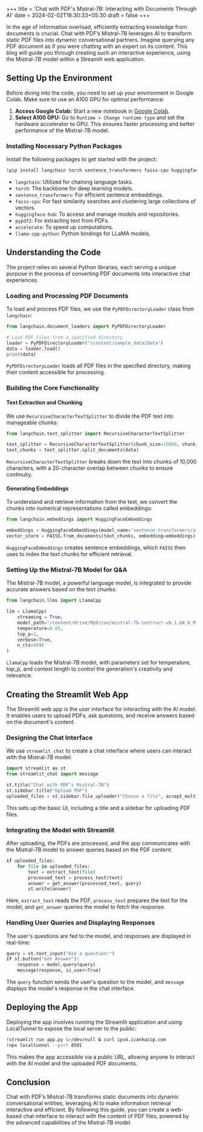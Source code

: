 +++
title = 'Chat with PDF's Mistral-7B: Interacting with Documents Through AI'
date = 2024-02-02T18:30:33+05:30
draft = false
+++

In the age of information overload, efficiently extracting knowledge from documents is crucial. Chat with PDF’s Mistral-7B leverages AI to transform static PDF files into dynamic conversational partners. Imagine querying any PDF document as if you were chatting with an expert on its content. This blog will guide you through creating such an interactive experience, using the Mistral-7B model within a Streamlit web application.

## Setting Up the Environment
Before diving into the code, you need to set up your environment in Google Colab. Make sure to use an A100 GPU for optimal performance:

1. **Access Google Colab:** Start a new notebook in [Google Colab](https://colab.research.google.com/).
2. **Select A100 GPU:** Go to `Runtime > Change runtime type` and set the hardware accelerator to GPU. This ensures faster processing and better performance of the Mistral-7B model.

### Installing Necessary Python Packages
Install the following packages to get started with the project:

```bash
!pip install langchain torch sentence_transformers faiss-cpu huggingface-hub pypdf2 accelerate llama-cpp-python
```

- `langchain`: Utilized for chaining language tasks.
- `torch`: The backbone for deep learning models.
- `sentence_transformers`: For efficient sentence embeddings.
- `faiss-cpu`: For fast similarity searches and clustering large collections of vectors.
- `huggingface-hub`: To access and manage models and repositories.
- `pypdf2`: For extracting text from PDFs.
- `accelerate`: To speed up computations.
- `llama-cpp-python`: Python bindings for LLaMA models.

## Understanding the Code
The project relies on several Python libraries, each serving a unique purpose in the process of converting PDF documents into interactive chat experiences.

### Loading and Processing PDF Documents
To load and process PDF files, we use the `PyPDFDirectoryLoader` class from `langchain`:

```python
from langchain.document_loaders import PyPDFDirectoryLoader

# Load PDF files from a specified directory
loader = PyPDFDirectoryLoader("/content/sample_data/data")
data = loader.load()
print(data)
```

`PyPDFDirectoryLoader` loads all PDF files in the specified directory, making their content accessible for processing.

### Building the Core Functionality
#### Text Extraction and Chunking
We use `RecursiveCharacterTextSplitter` to divide the PDF text into manageable chunks:

```python
from langchain.text_splitter import RecursiveCharacterTextSplitter

text_splitter = RecursiveCharacterTextSplitter(chunk_size=10000, chunk_overlap=20)
text_chunks = text_splitter.split_documents(data)
```

`RecursiveCharacterTextSplitter` breaks down the text into chunks of 10,000 characters, with a 20-character overlap between chunks to ensure continuity.

#### Generating Embeddings
To understand and retrieve information from the text, we convert the chunks into numerical representations called embeddings:

```python
from langchain.embeddings import HuggingFaceEmbeddings

embeddings = HuggingFaceEmbeddings(model_name="sentence-transformers/all-MiniLM-L6-v2")
vector_store = FAISS.from_documents(text_chunks, embedding=embeddings)
```

`HuggingFaceEmbeddings` creates sentence embeddings, which `FAISS` then uses to index the text chunks for efficient retrieval.

### Setting Up the Mistral-7B Model for Q&A
The Mistral-7B model, a powerful language model, is integrated to provide accurate answers based on the text chunks:

```python
from langchain.llms import LlamaCpp

llm = LlamaCpp(
    streaming = True,
    model_path="/content/drive/MyDrive/mistral-7b-instruct-v0.1.Q4_K_M.gguf",
    temperature=0.65,
    top_p=1,
    verbose=True,
    n_ctx=4096
)
```

`LlamaCpp` loads the Mistral-7B model, with parameters set for temperature, top_p, and context length to control the generation's creativity and relevance.

## Creating the Streamlit Web App
The Streamlit web app is the user interface for interacting with the AI model. It enables users to upload PDFs, ask questions, and receive answers based on the document's content.

### Designing the Chat Interface
We use `streamlit_chat` to create a chat interface where users can interact with the Mistral-7B model:

```python
import streamlit as st
from streamlit_chat import message

st.title("Chat with PDF’s Mistral-7B")
st.sidebar.title("Upload PDF")
uploaded_files = st.sidebar.file_uploader("Choose a file", accept_multiple_files=True)
```

This sets up the basic UI, including a title and a sidebar for uploading PDF files.

### Integrating the Model with Streamlit
After uploading, the PDFs are processed, and the app communicates with the Mistral-7B model to answer queries based on the PDF content:

```python
if uploaded_files:
    for file in uploaded_files:
        text = extract_text(file)
        processed_text = process_text(text)
        answer = get_answer(processed_text, query)
        st.write(answer)
```

Here, `extract_text` reads the PDF, `process_text` prepares the text for the model, and `get_answer` queries the model to fetch the response.

### Handling User Queries and Displaying Responses
The user's questions are fed to the model, and responses are displayed in real-time:

```python
query = st.text_input("Ask a question:")
if st.button("Get Answer"):
    response = model.query(query)
    message(response, is_user=True)
```

The `query` function sends the user's question to the model, and `message` displays the model's response in the chat interface.

## Deploying the App
Deploying the app involves running the Streamlit application and using LocalTunnel to expose the local server to the public:

```bash
!streamlit run app.py &>/dev/null & curl ipv4.icanhazip.com
!npx localtunnel --port 8501
```

This makes the app accessible via a public URL, allowing anyone to interact with the AI model and the uploaded PDF documents.

## Conclusion
Chat with PDF’s Mistral-7B transforms static documents into dynamic conversational entities, leveraging AI to make information retrieval interactive and efficient. By following this guide, you can create a web-based chat interface to interact with the content of PDF files, powered by the advanced capabilities of the Mistral-7B model.